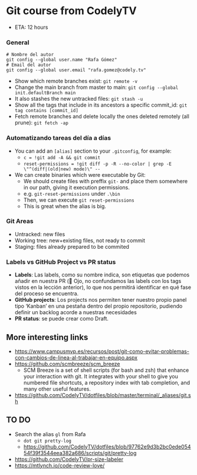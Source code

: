 # Git course from CodelyTV

- ETA: 12 hours

### General

```
# Nombre del autor
git config --global user.name "Rafa Gómez"
# Email del autor
git config --global user.email "rafa.gomez@codely.tv"
```

- Show which remote branches exist: `git remote -v`
- Change the main branch from master to main: `git config --global init.defaultBranch main`
- It also stashes the new untracked files: `git stash -u`
- Show all the tags that include in its ancestors a specific commit_id: `git tag contains [commit_id]`
- Fetch remote branches and delete locally the ones deleted remotely (all prune): `git fetch -ap`

### Automatizando tareas del día a días

- You can add an `[alias]` section to your `.gitconfig`, for example:
  - `c = !git add -A && git commit`
  - `reset-permissions = !git diff -p -R --no-color | grep -E \"^(diff|(old|new) mode)\" --`
- We can create binaries which were executable by Git:
  - We should create files with preffix `git-` and place them somewhere in our path, giving it execution permissions.
  - e.g. `git-reset-permissions` under `.\bin`
  - Then, we can execute `git reset-permissions`
  - This is great when the alias is big.

### Git Areas

- Untracked: new files
- Working tree: new+existing files, not ready to commit
- Staging: files already prepared to be commited

### Labels vs GitHub Project vs PR status

- **Labels**: Las labels, como su nombre indica, son etiquetas que podemos añadir en nuestra PR (👀 Ojo, no confundamos las labels con los tags vistos en la lección anterior), lo que nos permitirá identificar en qué fase del proceso se encuentra.
- **GitHub projects**: Los projects nos permiten tener nuestro propio panel tipo ‘Kanban’ en una pestaña dentro del propio repositorio, pudiendo definir un backlog acorde a nuestras necesidades
- **PR status**: se puede crear como Draft.

## More interesting links

- https://www.campusmvp.es/recursos/post/git-como-evitar-problemas-con-cambios-de-linea-al-trabajar-en-equipo.aspx
- https://github.com/scmbreeze/scm_breeze
  - SCM Breeze is a set of shell scripts (for bash and zsh) that enhance your interaction with git. It integrates with your shell to give you numbered file shortcuts, a repository index with tab completion, and many other useful features.
- https://github.com/CodelyTV/dotfiles/blob/master/terminal/_aliases/git.sh

## TO DO

- Search the alias `gl` from Rafa
  - `dot git pretty-log`
  - https://github.com/CodelyTV/dotfiles/blob/97762e9d3b2bc0ede05454f39f3544eea382a686/scripts/git/pretty-log
- https://github.com/CodelyTV/pr-size-labeler
- https://mtlynch.io/code-review-love/
